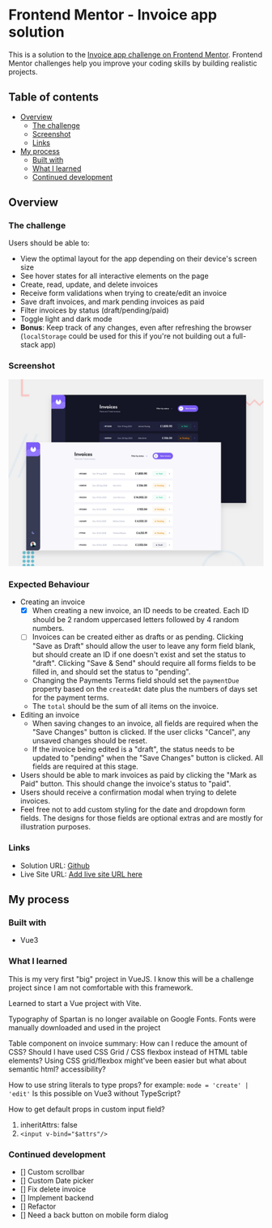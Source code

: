 # Frontend Mentor - Invoice app solution

This is a solution to the [Invoice app challenge on Frontend Mentor](https://www.frontendmentor.io/challenges/invoice-app-i7KaLTQjl). Frontend Mentor challenges help you improve your coding skills by building realistic projects. 

## Table of contents

- [Overview](#overview)
  - [The challenge](#the-challenge)
  - [Screenshot](#screenshot)
  - [Links](#links)
- [My process](#my-process)
  - [Built with](#built-with)
  - [What I learned](#what-i-learned)
  - [Continued development](#continued-development)


## Overview

### The challenge

Users should be able to:

- View the optimal layout for the app depending on their device's screen size
- See hover states for all interactive elements on the page
- Create, read, update, and delete invoices
- Receive form validations when trying to create/edit an invoice
- Save draft invoices, and mark pending invoices as paid
- Filter invoices by status (draft/pending/paid)
- Toggle light and dark mode
- **Bonus**: Keep track of any changes, even after refreshing the browser (`localStorage` could be used for this if you're not building out a full-stack app)

### Screenshot

![Design preview for the Invoice app coding challenge](./preview.jpg)


### Expected Behaviour

- Creating an invoice
  - [x] When creating a new invoice, an ID needs to be created. Each ID should be 2 random uppercased letters followed by 4 random numbers.
  - [ ] Invoices can be created either as drafts or as pending. Clicking "Save as Draft" should allow the user to leave any form field blank, but should create an ID if one doesn't exist and set the status to "draft". Clicking "Save & Send" should require all forms fields to be filled in, and should set the status to "pending".
  - Changing the Payments Terms field should set the `paymentDue` property based on the `createdAt` date plus the numbers of days set for the payment terms.
  - The `total` should be the sum of all items on the invoice.
- Editing an invoice
  - When saving changes to an invoice, all fields are required when the "Save Changes" button is clicked. If the user clicks "Cancel", any unsaved changes should be reset.
  - If the invoice being edited is a "draft", the status needs to be updated to "pending" when the "Save Changes" button is clicked. All fields are required at this stage.
- Users should be able to mark invoices as paid by clicking the "Mark as Paid" button. This should change the invoice's status to "paid".
- Users should receive a confirmation modal when trying to delete invoices.
- Feel free not to add custom styling for the date and dropdown form fields. The designs for those fields are optional extras and are mostly for illustration purposes.


### Links

- Solution URL: [Github](https://github.com/yjcyun/frontend_mentor/tree/master/guru/invoice-app)
- Live Site URL: [Add live site URL here](https://your-live-site-url.com)

## My process

### Built with

- Vue3

### What I learned

This is my very first "big" project in VueJS. I know this will be a challenge project since I am not comfortable with this framework.

Learned to start a Vue project with Vite. 

Typography of Spartan is no longer available on Google Fonts. Fonts were manually downloaded and used in the project

Table component on invoice summary: How can I reduce the amount of CSS? Should I have used CSS Grid / CSS flexbox instead of HTML table elements? Using CSS grid/flexbox might've been easier but what about semantic html? accessibility?

How to use string literals to type props? for example: `mode = 'create' | 'edit'` Is this possible on Vue3 without TypeScript?

How to get default props in custom input field?
1) inheritAttrs: false
2) `<input v-bind="$attrs"/>`


### Continued development

- [] Custom scrollbar
- [] Custom Date picker
- [] Fix delete invoice
- [] Implement backend
- [] Refactor
- [] Need a back button on mobile form dialog